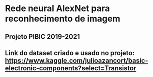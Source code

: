# Rede neural AlexNet para reconhecimento de imagem
## Projeto PIBIC 2019-2021
## Link do dataset criado e usado no projeto: https://www.kaggle.com/julioazancort/basic-electronic-components?select=Transistor
